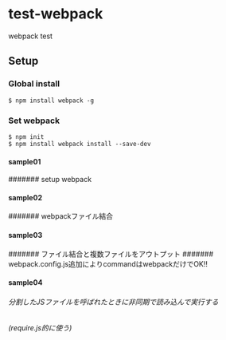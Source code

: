 # test-webpack
webpack test

## Setup

### Global install
```
$ npm install webpack -g
```
### Set webpack
```	
$ npm init
$ npm install webpack install --save-dev
```

#### sample01 

####### setup webpack


#### sample02
####### webpackファイル結合

#### sample03
####### ファイル結合と複数ファイルをアウトプット
####### webpack.config.js追加によりcommandはwebpackだけでOK!!

#### sample04
###### 分割したJSファイルを呼ばれたときに非同期で読み込んで実行する
###### (require.js的に使う)